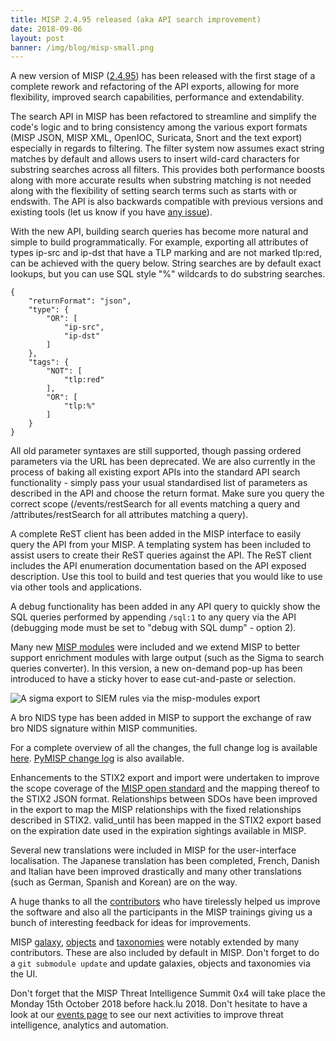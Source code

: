```yaml
---
title: MISP 2.4.95 released (aka API search improvement)
date: 2018-09-06
layout: post
banner: /img/blog/misp-small.png
---
```


A new version of MISP ([2.4.95](https://github.com/MISP/MISP/tree/v2.4.95)) has been released with the first stage of a complete rework and refactoring of the API exports, allowing for more flexibility, improved search capabilities, performance and extendability.

The search API in MISP has been refactored to streamline and simplify the code's logic and to bring consistency among the various export formats (MISP JSON, MISP XML, OpenIOC, Suricata, Snort and the text export) especially in regards to filtering. The filter system now assumes exact string matches by default and allows users to insert wild-card characters for substring searches across all filters. This provides both performance boosts along with more accurate results when substring matching is not needed along with the flexibility of setting search terms such as starts with or endswith. The API is also backwards compatible with previous versions and existing tools (let us know if you have [any issue](https://www.github/MISP/MISP)).

With the new API, building search queries has become more natural and simple to build programmatically. For example, exporting all attributes of types ip-src and ip-dst that have a TLP marking and are not marked tlp:red, can be achieved with the query below. String searches are by default exact lookups, but you can use SQL style "%" wildcards to do substring searches.

~~~~
{
    "returnFormat": "json",
    "type": {
        "OR": [
            "ip-src",
            "ip-dst"
        ]
    },
    "tags": {
        "NOT": [
            "tlp:red"
        ],
        "OR": [
            "tlp:%"
        ]
    }
}
~~~~

All old parameter syntaxes are still supported, though passing ordered parameters via the URL has been deprecated. We are also currently in the process of baking all existing export APIs into the standard API search functionality - simply pass your usual standardised list of parameters as described in the API and choose the return format. Make sure you query the correct scope (/events/restSearch for all events matching a query and /attributes/restSearch for all attributes matching a query). 

A complete ReST client has been added in the MISP interface to easily query the API from your MISP. A templating system has been included to assist users to create their ReST queries against the API. The ReST client includes the API enumeration documentation based on the API exposed description. Use this tool to build and test queries that you would like to use via other tools and applications.

A debug functionality has been added in any API query to quickly show the SQL queries performed by appending `/sql:1` to any query via the API (debugging mode must be set to "debug with SQL dump" - option 2).

Many new [MISP modules](https://www.github.com/MISP/misp-modules) were included and we extend MISP to better support enrichment modules with large output (such as the Sigma to search queries converter). In this version, a new on-demand pop-up has been introduced to have a sticky hover to ease cut-and-paste or selection.

![A sigma export to SIEM rules via the misp-modules export](/img/blog/sigma.png "{class='img-responsive'}")

A bro NIDS type has been added in MISP to support the exchange of raw bro NIDS signature within MISP communities.

For a complete overview of all the changes, the full change log is available [here](https://www.misp.software/Changelog.txt). [PyMISP change log](https://www.misp.software/PyMISP-Changelog.txt) is also available.

Enhancements to the STIX2 export and import were undertaken to improve the scope coverage of the [MISP open standard](https://github.com/MISP/misp-rfc) and the mapping thereof to the STIX2 JSON format. Relationships between SDOs have been improved in the export to map the MISP relationships with the fixed relationships described in STIX2. valid_until has been mapped in the STIX2 export based on the expiration date used in the expiration sightings available in MISP.

Several new translations were included in MISP for the user-interface localisation. The Japanese translation has been completed, French, Danish and Italian have been improved drastically and many other translations (such as German, Spanish and Korean) are on the way. 

A huge thanks to all the [contributors](/contributors) who have tirelessly helped us improve the software and also all the participants in the MISP trainings giving us a bunch of interesting feedback for ideas for improvements.

MISP [galaxy](/galaxy.pdf), [objects](/objects.pdf) and [taxonomies](/taxonomies.pdf) were notably extended by many contributors. These are also included by default in MISP. Don't forget to do a `git submodule update` and update galaxies, objects and taxonomies via the UI.

Don't forget that the MISP Threat Intelligence Summit 0x4 will take place the Monday 15th October 2018 before hack.lu 2018. Don't hesitate to have a look at our [events page](http://www.misp-project.org/events/) to see our next activities to improve threat intelligence, analytics and automation.

